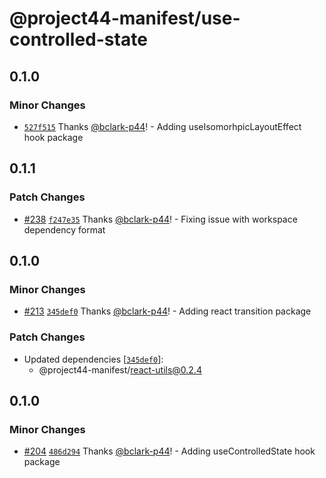 # @project44-manifest/use-controlled-state

## 0.1.0

### Minor Changes

- [`527f515`](https://github.com/project44/manifest/commit/527f51571cd4ed760dcbf87d1bbc6751f44b7b98)
  Thanks [@bclark-p44](https://github.com/bclark-p44)! - Adding useIsomorhpicLayoutEffect hook
  package

## 0.1.1

### Patch Changes

- [#238](https://github.com/project44/manifest/pull/238)
  [`f247e35`](https://github.com/project44/manifest/commit/f247e35a3056d714d8a21ed59ece6b418266332d)
  Thanks [@bclark-p44](https://github.com/bclark-p44)! - Fixing issue with workspace dependency
  format

## 0.1.0

### Minor Changes

- [#213](https://github.com/project44/manifest/pull/213)
  [`345def0`](https://github.com/project44/manifest/commit/345def02dc7f66db38fff6a8716422121c1adf92)
  Thanks [@bclark-p44](https://github.com/bclark-p44)! - Adding react transition package

### Patch Changes

- Updated dependencies
  [[`345def0`](https://github.com/project44/manifest/commit/345def02dc7f66db38fff6a8716422121c1adf92)]:
  - @project44-manifest/react-utils@0.2.4

## 0.1.0

### Minor Changes

- [#204](https://github.com/project44/manifest/pull/204)
  [`486d294`](https://github.com/project44/manifest/commit/486d29490cd30b3c2a243fe25c7222db66a1dff0)
  Thanks [@bclark-p44](https://github.com/bclark-p44)! - Adding useControlledState hook package
